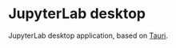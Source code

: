 # JupyterLab desktop

JupyterLab desktop application, based on [Tauri](https://github.com/tauri-apps/tauri).